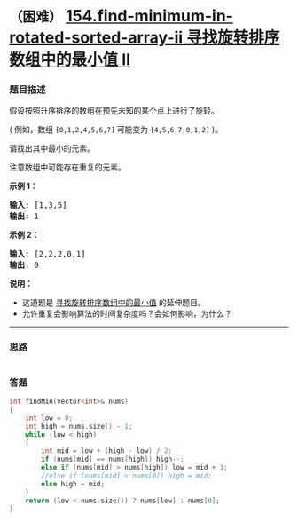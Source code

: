 # `（困难）` [154.find-minimum-in-rotated-sorted-array-ii 寻找旋转排序数组中的最小值 II](https://leetcode-cn.com/problems/find-minimum-in-rotated-sorted-array-ii/)

### 题目描述
<p>假设按照升序排序的数组在预先未知的某个点上进行了旋转。</p>

<p>( 例如，数组&nbsp;<code>[0,1,2,4,5,6,7]</code> <strong> </strong>可能变为&nbsp;<code>[4,5,6,7,0,1,2]</code>&nbsp;)。</p>

<p>请找出其中最小的元素。</p>

<p>注意数组中可能存在重复的元素。</p>

<p><strong>示例 1：</strong></p>

<pre><strong>输入:</strong> [1,3,5]
<strong>输出:</strong> 1</pre>

<p><strong>示例&nbsp;2：</strong></p>

<pre><strong>输入:</strong> [2,2,2,0,1]
<strong>输出:</strong> 0</pre>

<p><strong>说明：</strong></p>

<ul>
	<li>这道题是&nbsp;<a href="https://leetcode-cn.com/problems/find-minimum-in-rotated-sorted-array/description/">寻找旋转排序数组中的最小值</a>&nbsp;的延伸题目。</li>
	<li>允许重复会影响算法的时间复杂度吗？会如何影响，为什么？</li>
</ul>


---
### 思路
```
```

### 答题
``` C++
int findMin(vector<int>& nums)
{
	int low = 0;
	int high = nums.size() - 1;
	while (low < high)
	{
		int mid = low + (high - low) / 2;
		if (nums[mid] == nums[high]) high--;
		else if (nums[mid] > nums[high]) low = mid + 1;
		//else if (nums[mid] < nums[0]) high = mid;
		else high = mid;
	}
	return (low < nums.size()) ? nums[low] : nums[0];
}
```

